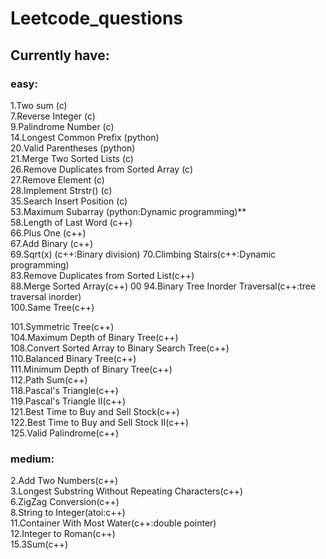 # Leetcode_questions
 
## Currently have:
### easy:
1.Two sum (c)  
7.Reverse Integer (c)  
9.Palindrome Number (c)  
14.Longest Common Prefix (python)  
20.Valid Parentheses (python)  
21.Merge Two Sorted Lists (c)  
26.Remove Duplicates from Sorted Array (c)  
27.Remove Element (c)  
28.Implement Strstr() (c)  
35.Search Insert Position (c)  
53.Maximum Subarray (python:Dynamic programming)**  
58.Length of Last Word (c++)  
66.Plus One (c++)  
67.Add Binary (c++)  
69.Sqrt(x) (c++:Binary division)
70.Climbing Stairs(c++:Dynamic programming)  
83.Remove Duplicates from Sorted List(c++)  
88.Merge Sorted Array(c++)  00
94.Binary Tree Inorder Traversal(c++:tree traversal inorder)  
100.Same Tree(c++)  

101.Symmetric Tree(c++)  
104.Maximum Depth of Binary Tree(c++)  
108.Convert Sorted Array to Binary Search Tree(c++)  
110.Balanced Binary Tree(c++)  
111.Minimum Depth of Binary Tree(c++)  
112.Path Sum(c++)  
118.Pascal's Triangle(c++)  
119.Pascal's Triangle II(c++)  
121.Best Time to Buy and Sell Stock(c++)  
122.Best Time to Buy and Sell Stock II(c++)  
125.Valid Palindrome(c++)  

### medium:
2.Add Two Numbers(c++)  
3.Longest Substring Without Repeating Characters(c++)  
6.ZigZag Conversion(c++)  
8.String to Integer(atoi:c++)  
11.Container With Most Water(c++:double pointer)  
12.Integer to Roman(c++)  
15.3Sum(c++)  



